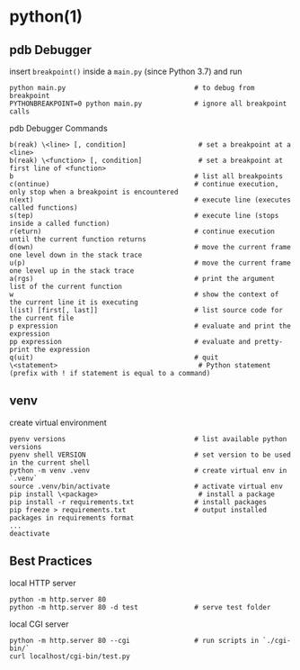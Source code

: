 # python(1)

## pdb Debugger

  insert `breakpoint()` inside a `main.py` (since Python 3.7) and run

    python main.py                                # to debug from breakpoint
    PYTHONBREAKPOINT=0 python main.py             # ignore all breakpoint calls

  pdb Debugger Commands

    b(reak) \<line> [, condition]                  # set a breakpoint at a <line>
    b(reak) \<function> [, condition]              # set a breakpoint at first line of <function>
    b                                             # list all breakpoints
    c(ontinue)                                    # continue execution, only stop when a breakpoint is encountered
    n(ext)                                        # execute line (executes called functions)
    s(tep)                                        # execute line (stops inside a called function)
    r(eturn)                                      # continue execution until the current function returns
    d(own)                                        # move the current frame one level down in the stack trace
    u(p)                                          # move the current frame one level up in the stack trace
    a(rgs)                                        # print the argument list of the current function
    w                                             # show the context of the current line it is executing
    l(ist) [first[, last]]                        # list source code for the current file
    p expression                                  # evaluate and print the expression
    pp expression                                 # evaluate and pretty-print the expression
    q(uit)                                        # quit
    \<statement>                                   # Python statement (prefix with ! if statement is equal to a command)

## venv

  create virtual environment

    pyenv versions                                # list available python versions
    pyenv shell VERSION                           # set version to be used in the current shell
    python -m venv .venv                          # create virtual env in `.venv`
    source .venv/bin/activate                     # activate virtual env
    pip install \<package>                         # install a package
    pip install -r requirements.txt               # install packages
    pip freeze > requirements.txt                 # output installed packages in requirements format
    ...
    deactivate

## Best Practices

  local HTTP server

    python -m http.server 80
    python -m http.server 80 -d test              # serve test folder

  local CGI server

    python -m http.server 80 --cgi                # run scripts in `./cgi-bin/`
    curl localhost/cgi-bin/test.py
